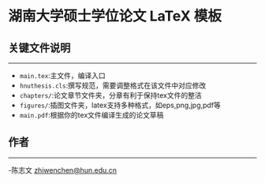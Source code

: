 # 湖南大学硕士学位论文 LaTeX 模板

## 关键文件说明
------------
* `main.tex`:主文件，编译入口
* `hnuthesis.cls`:撰写规范，需要调整格式在该文件中对应修改
* `chapters/`:论文章节文件夹，分章有利于保持tex文件的整洁
* `figures/`:插图文件夹，latex支持多种格式，如eps,png,jpg,pdf等
* `main.pdf`:根据你的tex文件编译生成的论文草稿

## 作者
------------
-陈志文 <zhiwenchen@hun.edu.cn>
